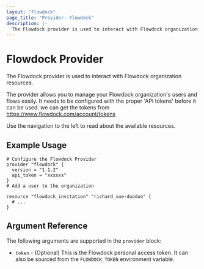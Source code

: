 ```yaml
---
layout: "flowdock"
page_title: "Provider: Flowdock"
description: |-
  The Flowdock provider is used to interact with Flowdock organization resources.
---
```


# Flowdock Provider

The Flowdock provider is used to interact with Flowdock organization resources.

The provider allows you to manage your Flowdock organization's users and flows easily.
It needs to be configured with the proper 'API tokens' before it can be used.
we can get the tokens from https://www.flowdock.com/account/tokens

Use the navigation to the left to read about the available resources.

## Example Usage

```hcl
# Configure the Flowdock Provider
provider "flowdock" {
  version = "1.1.2"
  api_token = "xxxxxx"
}
# Add a user to the organization

resource "flowdock_invitation" "richard_xue-duoduo" {
  # ...
}

```

## Argument Reference

The following arguments are supported in the `provider` block:

* `token` - (Optional) This is the Flowdock personal access token. It can also be
  sourced from the `FLOWDOCK_TOKEN` environment variable.